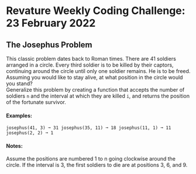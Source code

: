 # Revature Weekly Coding Challenge: 23 February 2022
## The Josephus Problem
This classic problem dates back to Roman times. There are 41 soldiers arranged in a circle. Every third soldier is to be killed by their captors, continuing around the circle until only one soldier remains. He is to be freed.
<br>Assuming you would like to stay alive, at what position in the circle would you stand?
<br>Generalize this problem by creating a function that accepts the number of soldiers <code>n</code> and the interval at which they are killed <code>i</code>, and returns the position of the fortunate survivor.
<br>
#### Examples:
<code>josephus(41, 3) ➞ 31 josephus(35, 11) ➞ 18 josephus(11, 1) ➞ 11 josephus(2, 2) ➞ 1</code>
<br>
#### Notes:
Assume the positions are numbered 1 to n going clockwise around the circle.
If the interval is 3, the first soldiers to die are at positions 3, 6, and 9.
